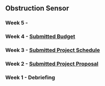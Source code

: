 ## Obstruction Sensor

### Week 5 -

### Week 4 - [Submitted Budget](https://github.com/AldousMendoza/ObstructionSensor/blob/master/ProjectDocumentation/Budget.xlsx)

### Week 3 - [Submitted Project Schedule](https://github.com/AldousMendoza/ObstructionSensor/blob/master/ProjectDocumentation/Aldous%20Mendoza%20Obstruction%20Sensor.mpp)

### Week 2 - [Submitted Project Proposal](https://github.com/AldousMendoza/ObstructionSensor/blob/master/ProjectDocumentation/ObstructionSensorProposalAldousMendoza.xlsx)

### Week 1 - Debriefing
